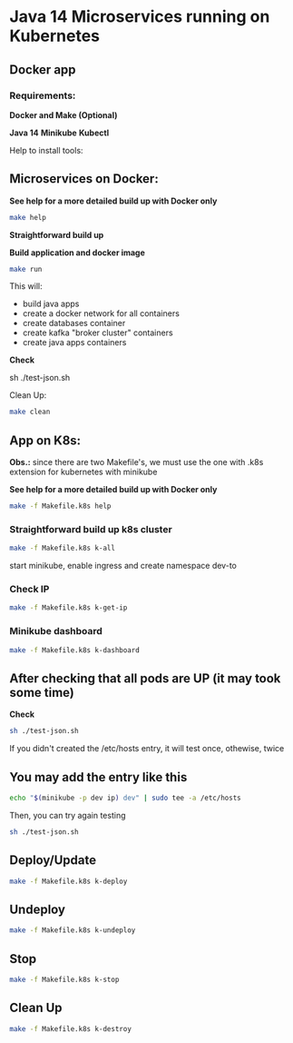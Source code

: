 # Java 14 Microservices running on Kubernetes
## Docker app

### Requirements:

**Docker and Make (Optional)**

**Java 14**
**Minikube**
**Kubectl**

Help to install tools:

## Microservices on Docker:

**See help for a more detailed build up with Docker only**
```bash
make help
```

**Straightforward build up**

**Build application and docker image**

```bash
make run
```

This will:
 - build java apps
 - create a docker network for all containers
 - create databases container
 - create kafka "broker cluster" containers
 - create java apps containers


**Check**

sh ./test-json.sh

Clean Up:

```bash
make clean
```

## App on K8s:

**Obs.:**
since there are two Makefile's, we must use the one with .k8s extension 
for kubernetes with minikube

**See help for a more detailed build up with Docker only**
```bash
make -f Makefile.k8s help
```

### Straightforward build up k8s cluster
```bash
make -f Makefile.k8s k-all
```
 start minikube, enable ingress and create namespace dev-to

### Check IP

```bash
make -f Makefile.k8s k-get-ip
```

### Minikube dashboard

```bash
make -f Makefile.k8s k-dashboard
```

## After checking that all pods are UP (it may took some time)
**Check**

```bash
sh ./test-json.sh
```

If you didn't created the /etc/hosts entry, it will test once, othewise, twice


## You may add the entry like this
```bash
echo "$(minikube -p dev ip) dev" | sudo tee -a /etc/hosts
```

Then, you can try again testing
```bash
sh ./test-json.sh
```

## Deploy/Update
```bash
make -f Makefile.k8s k-deploy
```

## Undeploy
```bash
make -f Makefile.k8s k-undeploy
```

## Stop
```bash
make -f Makefile.k8s k-stop
```

## Clean Up
```bash
make -f Makefile.k8s k-destroy
```

